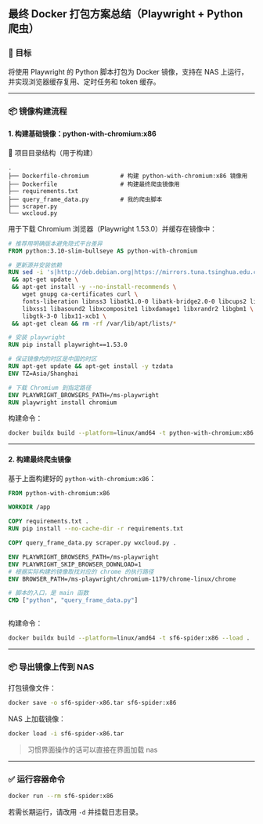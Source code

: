 ## 最终 Docker 打包方案总结（Playwright + Python 爬虫）

### 🎯 目标
将使用 Playwright 的 Python 脚本打包为 Docker 镜像，支持在 NAS 上运行，并实现浏览器缓存复用、定时任务和 token 缓存。

---

### 📦 镜像构建流程

#### 1. 构建基础镜像：python-with-chromium:x86

📁 项目目录结构（用于构建）

```
.
├── Dockerfile-chromium         # 构建 python-with-chromium:x86 镜像用
├── Dockerfile                  # 构建最终爬虫镜像用
├── requirements.txt
├── query_frame_data.py         # 我的爬虫脚本
├── scraper.py
└── wxcloud.py
```


用于下载 Chromium 浏览器（Playwright 1.53.0）并缓存在镜像中：

```dockerfile
# 推荐用明确版本避免隐式平台差异
FROM python:3.10-slim-bullseye AS python-with-chromium

# 更新源并安装依赖
RUN sed -i 's|http://deb.debian.org|https://mirrors.tuna.tsinghua.edu.cn|g' /etc/apt/sources.list \
 && apt-get update \
 && apt-get install -y --no-install-recommends \
    wget gnupg ca-certificates curl \
    fonts-liberation libnss3 libatk1.0-0 libatk-bridge2.0-0 libcups2 libdrm2 \
    libxss1 libasound2 libxcomposite1 libxdamage1 libxrandr2 libgbm1 \
    libgtk-3-0 libx11-xcb1 \
 && apt-get clean && rm -rf /var/lib/apt/lists/*

# 安装 playwright
RUN pip install playwright==1.53.0

# 保证镜像内的时区是中国的时区
RUN apt-get update && apt-get install -y tzdata
ENV TZ=Asia/Shanghai

# 下载 Chromium 到指定路径
ENV PLAYWRIGHT_BROWSERS_PATH=/ms-playwright
RUN playwright install chromium
```

构建命令：

```bash
docker buildx build --platform=linux/amd64 -t python-with-chromium:x86 --load -f Dockerfile-chromium .
```

---

#### 2. 构建最终爬虫镜像

基于上面构建好的 `python-with-chromium:x86`：

```dockerfile
FROM python-with-chromium:x86

WORKDIR /app

COPY requirements.txt .
RUN pip install --no-cache-dir -r requirements.txt

COPY query_frame_data.py scraper.py wxcloud.py .

ENV PLAYWRIGHT_BROWSERS_PATH=/ms-playwright
ENV PLAYWRIGHT_SKIP_BROWSER_DOWNLOAD=1
# 根据实际构建的镜像取找对应的 chrome 的执行路径
ENV BROWSER_PATH=/ms-playwright/chromium-1179/chrome-linux/chrome

# 脚本的入口，是 main 函数
CMD ["python", "query_frame_data.py"]
```

```python

```

构建命令：

```bash
docker buildx build --platform=linux/amd64 -t sf6-spider:x86 --load .
```

---

### 📦 导出镜像上传到 NAS

打包镜像文件：

```bash
docker save -o sf6-spider-x86.tar sf6-spider:x86
```

NAS 上加载镜像：

```bash
docker load -i sf6-spider-x86.tar
```
> 习惯界面操作的话可以直接在界面加载 nas
---

### ✅ 运行容器命令

```bash
docker run --rm sf6-spider:x86
```

若需长期运行，请改用 `-d` 并挂载日志目录。